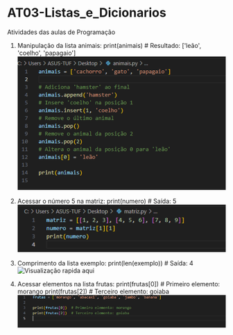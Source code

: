 # AT03-Listas_e_Dicionarios
Atividades das aulas de Programação

1) Manipulação da lista animais:
print(animais)  # Resultado: ['leão', 'coelho', 'papagaio']
![Visualização rapida aqui](animais.png)

3) Acessar o número 5 na matriz:
print(numero)  # Saída: 5
![Visualização rapida aqui](matriz.png)

4) Comprimento da lista exemplo:
print(len(exemplo))  # Saída: 4
![Visualização rapida aqui](exemplo.png)

6) Acessar elementos na lista frutas:
print(frutas[0])  # Primeiro elemento: morango
print(frutas[2])  # Terceiro elemento: goiaba
![Visualização rapida aqui](frutas.png)

